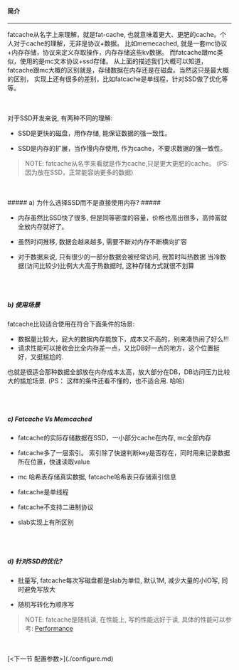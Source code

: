 #### 简介 ####

------------------

fatcache从名字上来理解，就是fat-cache, 也就意味着更大、更肥的cache。个人对于cache的理解，无非是协议+数据。
比如memecached, 就是一套mc协议+内存存储，协议来定义存取操作，内存存储这些kv数据。
而fatcache跟mc类似，使用的是mc文本协议+ssd存储。
从上面的描述我们大概可以知道，fatcache跟mc大概的区别就是，存储数据在内存还是在磁盘。当然这只是最大概的区别，
实现上还有很多的差别，比如fatcache是单线程，针对SSD做了优化等等。

<br />
<br />
对于SSD开发来说, 有两种不同的理解:

*   SSD是更快的磁盘，用作存储, 能保证数据的强一致性。

*   SSD是内存的扩展，当作慢内存使用, 作为cache，不要求数据的强一致性。

>NOTE: fatcache从名字来看就是作为cache,只是更大更肥的cache。 (PS: 因为放在SSD，正常能容纳更多的数据)

<br />
<br />
##### a) 为什么选择SSD而不是直接使用内存? #####

*   内存虽然比SSD快了很多, 但是同等密度的容量，价格也高出很多，高帅富就全放内存就好了。

*   虽然时间推移, 数据会越来越多, 需要不断对内存不断横向扩容

*   对于数据来说, 只有很少的一部分数据会被经常访问, 我暂时叫热数据
    当冷数据(访问比较少)比例大大高于热数据时, 这种存储方式就很不划算
<br />
<br />

##### b) 使用场景 #####

fatcache比较适合使用在符合下面条件的场景:

* 数据量比较大，屁大的数据内存能放下，成本又不高的，别来凑热闹了好么!!!
* 请求性能可以接收会比全内存差一点，又比DB好一点的地方，这个位置挺好，又挺尴尬的.

也就是很适合那种数据全部放在内存成本太高，放大部分在DB，DB访问压力比较大的尴尬场景.
(PS： 这样的条件还看不懂的，也不适合用. 哈哈)

<br />
<br />

##### c) Fatcache Vs Memcached #####

*   fatcache的实际存储数据在SSD，一小部分cache在内存, mc全部内存
  
*   fatcache多了一层索引。 索引除了快速判断key是否存在，同时用来记录数据所在位置，快速读取value
  
*   mc 哈希表存储真实数据, fatcache哈希表只存储索引信息

*   fatcache是单线程  
  
*   fatcache不支持二进制协议

*   slab实现上有所区别  
<br />
<br />

##### d) 针对SSD的优化? #####

*   批量写, fatcache每次写磁盘都是slab为单位, 默认1M, 减少大量的小IO写, 同时避免写放大


*   随机写转化为顺序写

> NOTE: fatcache是随机读, 在性能上, 写的性能远好于读, 具体的性能可以参考: [Performance](https://github.com/twitter/fatcache/blob/master/notes/performance.md)

<br />
<br />
[<下一节 配置参数>](./configure.md)
